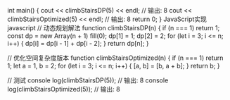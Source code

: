 int main() {
    cout << climbStairsDP(5) << endl;      // 输出: 8
    cout << climbStairsOptimized(5) << endl; // 输出: 8
    return 0;
}
JavaScript实现
javascript
// 动态规划解法
function climbStairsDP(n) {
    if (n === 1) return 1;
    const dp = new Array(n + 1)  fill(0);
    dp[1] = 1;
    dp[2] = 2;
    for (let i = 3; i <= n; i++) {
        dp[i] = dp[i - 1] + dp[i - 2];
    }
    return dp[n];
}
 
// 优化空间复杂度版本
function climbStairsOptimized(n) {
    if (n === 1) return 1;
    let a = 1, b = 2;
    for (let i = 3; i <= n; i++) {
        [a, b] = [b, a + b];
    }
    return b;
}
 
// 测试
console  log(climbStairsDP(5));      // 输出: 8
console  log(climbStairsOptimized(5)); // 输出: 8
